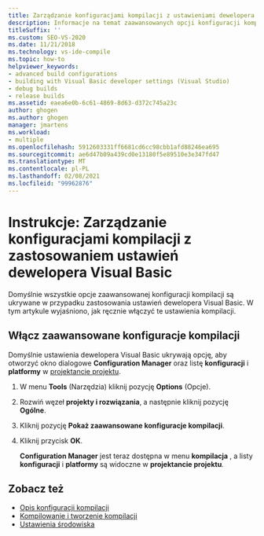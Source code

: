 ```yaml
---
title: Zarządzanie konfiguracjami kompilacji z ustawieniami dewelopera języka Visual Basic
description: Informacje na temat zaawansowanych opcji konfiguracji kompilacji, które są ukryte w Visual Basic przypadku zastosowania ustawień dewelopera i ręcznego włączania tych ustawień kompilacji.
titleSuffix: ''
ms.custom: SEO-VS-2020
ms.date: 11/21/2018
ms.technology: vs-ide-compile
ms.topic: how-to
helpviewer_keywords:
- advanced build configurations
- building with Visual Basic developer settings (Visual Studio)
- debug builds
- release builds
ms.assetid: eaea6e0b-6c61-4869-8d63-d372c745a23c
author: ghogen
ms.author: ghogen
manager: jmartens
ms.workload:
- multiple
ms.openlocfilehash: 5912603331ff6681cd6cc98cbb1afd88246ea695
ms.sourcegitcommit: ae6d47b09a439cd0e13180f5e89510e3e347fd47
ms.translationtype: MT
ms.contentlocale: pl-PL
ms.lasthandoff: 02/08/2021
ms.locfileid: "99962876"
---
```

# <a name="how-to-manage-build-configurations-with-visual-basic-developer-settings-applied"></a>Instrukcje: Zarządzanie konfiguracjami kompilacji z zastosowaniem ustawień dewelopera Visual Basic

Domyślnie wszystkie opcje zaawansowanej konfiguracji kompilacji są ukrywane w przypadku zastosowania ustawień dewelopera Visual Basic. W tym artykule wyjaśniono, jak ręcznie włączyć te ustawienia kompilacji.

## <a name="enable-advanced-build-configurations"></a>Włącz zaawansowane konfiguracje kompilacji

Domyślnie ustawienia dewelopera Visual Basic ukrywają opcję, aby otworzyć okno dialogowe **Configuration Manager** oraz listę **konfiguracji** i **platformy** w [projektancie projektu](../ide/reference/application-page-project-designer-visual-basic.md).

1. W menu **Tools** (Narzędzia) kliknij pozycję **Options** (Opcje).

2. Rozwiń węzeł **projekty i rozwiązania**, a następnie kliknij pozycję **Ogólne**.

3. Kliknij pozycję **Pokaż zaawansowane konfiguracje kompilacji**.

4. Kliknij przycisk **OK**.

     **Configuration Manager** jest teraz dostępna w menu **kompilacja** , a listy **konfiguracji** i **platformy** są widoczne w **projektancie projektu**.

## <a name="see-also"></a>Zobacz też

- [Opis konfiguracji kompilacji](../ide/understanding-build-configurations.md)
- [Kompilowanie i tworzenie kompilacji](../ide/compiling-and-building-in-visual-studio.md)
- [Ustawienia środowiska](../ide/environment-settings.md)
